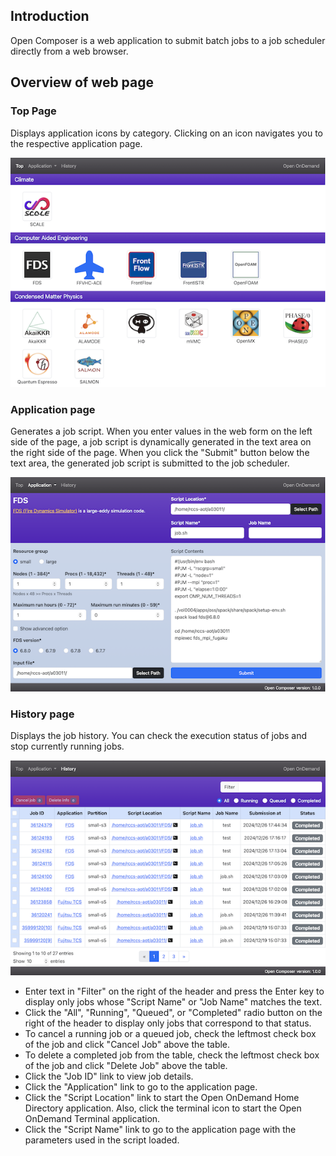 ## Introduction
Open Composer is a web application to submit batch jobs to a job scheduler directly from a web browser.

## Overview of web page
### Top Page
Displays application icons by category.
Clicking on an icon navigates you to the respective application page.

![Top page](img/top_page.png)

### Application page
Generates a job script.
When you enter values in the web form on the left side of the page,
a job script is dynamically generated in the text area on the right side of the page.
When you click the "Submit" button below the text area, the generated job script is submitted to the job scheduler.

![Application page](img/application_page.png)

### History page
Displays the job history.
You can check the execution status of jobs and stop currently running jobs.

![History page](img/history_page.png)

- Enter text in "Filter" on the right of the header and press the Enter key to display only jobs whose "Script Name" or "Job Name" matches the text.
- Click the "All", "Running", "Queued", or "Completed" radio button on the right of the header to display only jobs that correspond to that status.
- To cancel a running job or a queued job, check the leftmost check box of the job and click "Cancel Job" above the table.
- To delete a completed job from the table, check the leftmost check box of the job and click "Delete Job" above the table.
- Click the "Job ID" link to view job details.
- Click the "Application" link to go to the application page.
- Click the "Script Location" link to start the Open OnDemand Home Directory application. Also, click the terminal icon to start the Open OnDemand Terminal application.
- Click the "Script Name" link to go to the application page with the parameters used in the script loaded.


